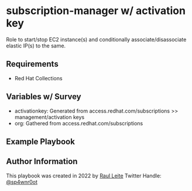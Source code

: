 subscription-manager w/ activation key
=========

Role to start/stop EC2 instance(s) and conditionally associate/disassociate elastic IP(s) to the same.  

Requirements
------------
- Red Hat Collections

Variables w/ Survey
--------------

- activationkey: Generated from access.redhat.com/subscriptions >> management/activation keys
- org: Gathered from access.redhat.com/subscriptions

Example Playbook
----------------


Author Information
------------------
This playbook was created in 2022 by [Raul Leite](https://github.com/sp4wnr0ot "Github")
Twitter Handle: [@sp4wnr0ot](https://twitter.com/sp4wnr0ot "Twitter")
